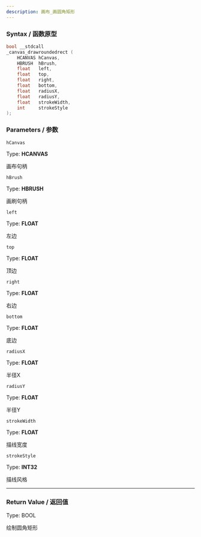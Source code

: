 ```yaml
---
description: 画布_画圆角矩形
---
```


### Syntax / 函数原型

```C++
bool __stdcall 
_canvas_drawroundedrect (
    HCANVAS hCanvas,
    HBRUSH  hBrush,
    float   left,
    float   top,
    float   right,
    float   bottom,
    float   radiusX,
    float   radiusY,
    float   strokeWidth,
    int     strokeStyle
);
```


### Parameters / 参数

`hCanvas`

Type: **HCANVAS**

画布句柄

`hBrush`

Type: **HBRUSH**

画刷句柄

`left`

Type: **FLOAT**

左边

`top`

Type: **FLOAT**

顶边

`right`

Type: **FLOAT**

右边

`bottom`

Type: **FLOAT**

底边

`radiusX`

Type: **FLOAT**

半径X

`radiusY`

Type: **FLOAT**

半径Y

`strokeWidth`

Type: **FLOAT**

描线宽度

`strokeStyle`

Type: **INT32**

描线风格

---

### Return Value / 返回值

Type: BOOL

绘制圆角矩形